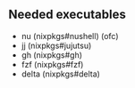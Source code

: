 ## Needed executables

- nu (nixpkgs#nushell) (ofc)
- jj (nixpkgs#jujutsu)
- gh (nixpkgs#gh)
- fzf (nixpkgs#fzf)
- delta (nixpkgs#delta)

